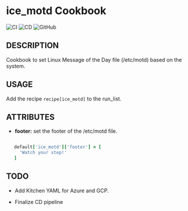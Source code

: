 # ice_motd Cookbook

![CI](https://github.com/mauroseb/ice_motd/actions/workflows/ci-base.yaml/badge.svg)
![CD](https://github.com/mauroseb/ice_motd/actions/workflows/cd.yaml/badge.svg)
![GitHub](https://img.shields.io/github/license/mauroseb/ice_motd)

## DESCRIPTION

Cookbook to set Linux Message of the Day file (/etc/motd) based on the system.

## USAGE

Add the recipe ```recipe[ice_motd]``` to the run_list.

## ATTRIBUTES

* __footer:__ set the footer of the /etc/motd file.

```ruby

   default['ice_motd']['footer'] = [
     'Watch your step!'
   ]

```

## TODO

* Add Kitchen YAML for Azure and GCP.

* Finalize CD pipeline
